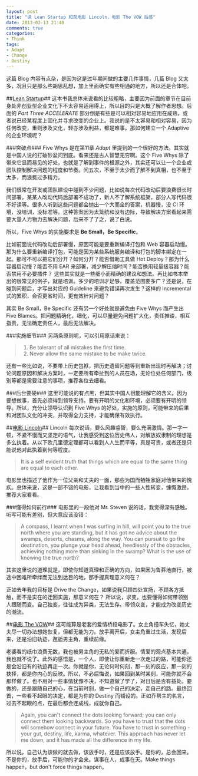 ```yaml
---
layout: post
title: "读 Lean Startup 和观电影 Lincoln，电影 The VOW 后感"
date: 2013-02-13 21:40
comments: true
categories: 
- Think
tags:
- Adapt
- Change
- Destiny
---
```


这篇 Blog 内容有点杂，是因为这是过年期间做的主要几件事情，几篇 Blog 又太多，况且只是那么些胡思乱想，加上里面确实有些相通的地方，所以还是合体吧。  

[Lean Startup]: http://www.amazon.com/Lean-Startup-Entrepreneurs-Continuous-Innovation/dp/0307887898

##[Lean Startup][]##
这本书我总体来说看的比较粗略，主要因为前面的章节在目前身处非创业型企业文化下不太容易适用得上，所以目的只是大概了解作者思想。后面的 _Part Three ACCELERATE_ 部分倒是有些是可以相对容易地应用在成熟，或者说已经某程度上固化并寻求改变的企业上。我说的是不太容易和相对容易，因为任何改变，重则涉及文化，轻亦涉及利益，都是难事。那如何建立一个 Adaptive 的企业环境呢？  

###突破点###
Five Whys 是在第11章 _Adapt_ 里提到的一个很好的方法。其实就是中国人说的打破砂盆问到底。看来还是古人智慧无穷啊。这个 Five Whys 除了带来它显而易见的好处，也就是了解到事件的根源之外，其实还可以让一个企业或团队控制解决问题的程度和节奏。问五次，不至于太少而了解不到真相，也不至于太多，而浪费过多精力。  

我们很常在开发或团队建设中碰到不少问题，比如说每次代码改动后要浪费很长时间部署，某某人改动代码后部署不成功了，新人不了解系统框架，部分人写代码很不好读等。很多人听到这些问题都会抛出一个大而全的答案，机器慢，没 CI 环境，没培训，没标准等。这种答案因为太笼统和没有边际，导致解决方案看起来需要大量人力物力去解决问题，后来不了了之，说了白说。  

所以，Five Whys 的实施要求是 **Be Small，Be Specific**。  

比如前面说代码改动后部署慢，原因可能是要重新编译打包和 Web 容器启动慢。那为什么要重新编译打包，可能是因为某些系统服务编译和打包的脚本绑定在一起。那可不可以把它们分开？如何分开？能否借助工具做 Hot Deploy？那为什么容器启动慢？能否不用 EAR 来部署，减少解压缩时间？能否换用轻量级容器？能否禁用不必要插件？ 这些其实就是一些细小而精确的建议和想法。再比如书本举出的很常见的例子，就是培训。多少的培训才足够，覆盖范围要多广？还是说，在碰到问题后，才写出对应的 Guideline 来避免错误再次发生？这样的 Incremental 式的累积，会否更省时间，更有效针对问题？  

其实 Be Small，Be Specific 还有另一个好处就是避免由 Five Whys 而产生出 Five Blames。把问题精确化，细化，可以尽量避免问题扩大化，责任推诿，相互指责，无法确定责任人，最后无法解决。  

###实施细节###
另两条原则呢，可以引用原话来说：  
> 1. Be tolerant of all mistakes the first time.  
> 2. Never allow the same mistake to be make twice.  

还有一些比如说，不要带上历史包袱，把历史遗留问题等到重新出现时再解决；讨论问题原因和解决方案时，一定要所有牵扯到的人员在场，无论位处任何部门，级别等都是需要注意的事项，推荐各位去细看。  

###后台要硬###
这里可能说的有点黑，但其实中国人很能理解它的含义。因为要想做事，首先必须得到领导支持。要有开明的文化和环境，必须要有开明的领导。所以，充分让领导认识到 Five Whys 的好处，实施的原则，可能带来的后果和对团队文化的冲突，并取得全力支持，才能确保有效执行。  

[电影 Lincoln]: http://www.imdb.com/title/tt0443272/
##[电影 Lincoln][]##
Lincoln 每次说话，要么风趣睿智，要么充满激情。那一字一顿，不紧不慢而又坚定的语气，让我感受到这位历史伟人，对解放奴隶制的理想是多么执着。从以下欧几里德定理都可以看到人人生而平等，真是可贵，或者还是只能说他对此执着到何等程度。  

>It is a self evident truth that things which are equal to the same thing are equal to each other.

电影里也描述了他作为一位父亲和丈夫的一面，那些为国而牺牲家庭对他带来的愧疚。总体来说，这是一部不错的电影，让我看到当中的一些人性转变，慷慨激昂，推荐大家看看。  

###懂得如何前行###
电影里的一段他对 Mr. Steven 说的话，我觉得深有感触。听写可能有差别，但大意应该没错：  
>A compass, I learnt when I was surfing in hill, will point you to the true north where you are standing, but it has got no advice about the swamps, deserts, chasms, along the way.  You can pursuit to go the destination, you plunge your head ahead, heedlessly of the obstacles, achieving nothing more than sinking in the swamp?  What is the use of knowing the true north?

其实这里说的道理就是，即使你知道真理和正确的方向，如果因为鲁莽地直行，被途中困难所牵绊而无法到达目的地，那手握真理意义何在？  

正如去年我的目标是 Drive the Change，如果说我只顾四处宣扬，不顾各方抵触，而不是实在的迂回实施，那意义何在？ 所以说，求变，也要懂得如何带领别人跟随而变。自己独变，往往成为异类，无法生存。带领众变，才能成为改变历史的潮流。  

[电影 The VOW]: http://www.imdb.com/title/tt1606389
##[电影 The VOW][]##
这可能算是老套的爱情桥段电影了。女主角撞车失忆，她丈夫尽一切办法想她恢复，但都无能为力。放手离开后，女主角重过生活，发现后来，还是沿旧轨迹，邂逅男主角，重续前缘。  

老婆看的纸巾浪费无数，我也被男主角的无私的爱而折服。情爱的观点基本共通，我也就不说了。此外的感悟是，一个人，即使让你重新走一次走过的路，可能你还是会沿旧有的轨迹再走一次。你就是你，无论何时何刻，那一刻的反应，那一刻的抉择，都是你内心的反映。所以，不必后悔说，如果回到某时某刻，可能你就不会那样做了。也不用对一些事情犹豫不决，不知道做了学了，对日后是否有益处。要做的，还是跟随自己的心，在当前时刻，做一个自己的决定，走自己的路。最终回首，一些看不起眼的决定，都是为你的 Destiny 而铺设的。正如乔帮主的名言，过去不起眼的点，在最后都会连成线，成就你自己。

>Again, you can't connect the dots looking forward; you can only connect them looking backwards. So you have to trust that the dots will somehow connect in your future. You have to trust in something - your gut, destiny, life, karma, whatever. This approach has never let me down, and it has made all the difference in my life.

所以说，自己认为该做的就去做，该放手时，还是应该放手。是你的，总会回来。不是你的，放手后，可能你的才会来。谋事在人，成事在天。Make things happen，but don't force things happen。  


